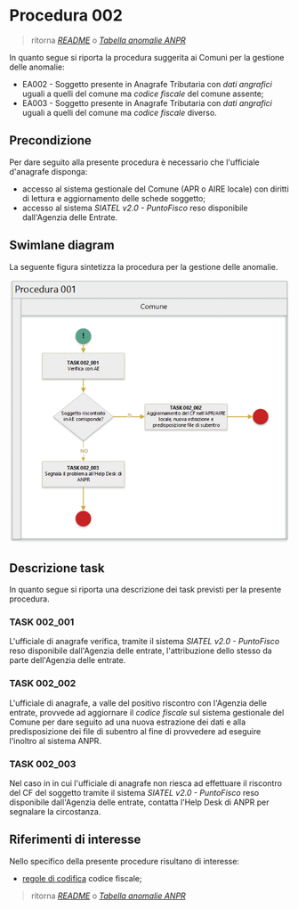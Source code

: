 # Procedura 002

> ritorna [*README*](../README.md) o [*Tabella anomalie ANPR*](../TAB01_ANOMALIE_ANPR.md)

In quanto segue si riporta la procedura suggerita ai Comuni per la gestione delle anomalie: 

- EA002 - Soggetto presente in Anagrafe Tributaria con *dati angrafici* uguali a quelli del comune ma *codice fiscale* del comune assente; 
- EA003 - Soggetto presente in Anagrafe Tributaria con *dati angrafici* uguali a quelli del comune ma *codice fiscale* diverso.

## Precondizione
Per dare seguito alla presente procedura è necessario che l'ufficiale d'anagrafe disponga:

- accesso al sistema gestionale del Comune (APR o AIRE locale) con diritti di lettura e aggiornamento delle schede soggetto;
- accesso al sistema *SIATEL v2.0 - PuntoFisco* reso disponibile dall'Agenzia delle Entrate. 

## Swimlane diagram
La seguente figura sintetizza la procedura per la gestione delle anomalie.

![Swimlane diagram procedura 002](image/image002.png)

## Descrizione task
In quanto segue si riporta una descrizione dei task previsti per la presente procedura.

### TASK 002_001
L'ufficiale di anagrafe verifica, tramite il sistema *SIATEL v2.0 - PuntoFisco* reso disponibile dall'Agenzia delle entrate, l'attribuzione dello stesso da parte dell'Agenzia delle entrate.

### TASK 002_002
L'ufficiale di anagrafe, a valle del positivo riscontro con l'Agenzia delle entrate, provvede ad aggiornare il *codice fiscale* sul sistema gestionale del Comune per dare seguito ad una nuova estrazione dei dati e alla predisposizione dei file di subentro al fine di provvedere ad eseguire l'inoltro al sistema ANPR.

### TASK 002_003
Nel caso in in cui l'ufficiale di anagrafe non riesca ad effettuare il riscontro del CF del soggetto tramite il sistema *SIATEL v2.0 - PuntoFisco* reso disponibile dall'Agenzia delle entrate, contatta l'Help Desk di ANPR per segnalare la circostanza.

## Riferimenti di interesse
Nello specifico della presente procedure risultano di interesse:

- [regole di codifica](http://www.agenziaentrate.gov.it/wps/content/Nsilib/Nsi/Home/CosaDeviFare/Richiedere/Codice+fiscale+e+tessera+sanitaria/Richiesta+TS_CF/SchedaI/Informazioni+codificazione+pf/) codice fiscale;


> ritorna [*README*](../README.md) o [*Tabella anomalie ANPR*](../TAB01_ANOMALIE_ANPR.md)
